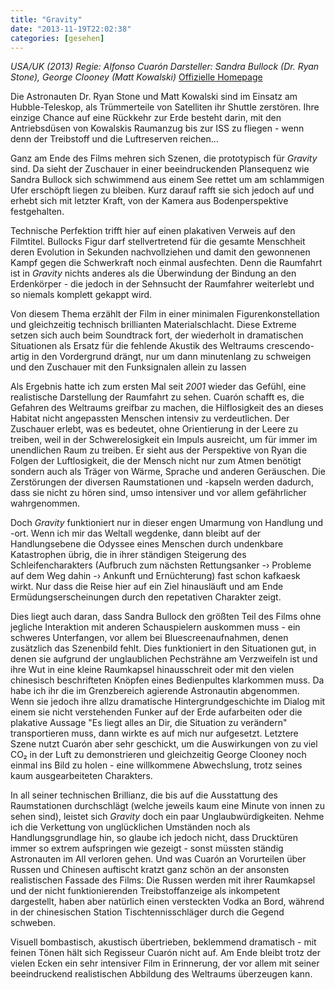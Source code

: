 ```yaml
---
title: "Gravity"
date: "2013-11-19T22:02:38"
categories: [gesehen]
---
```


*USA/UK (2013)
Regie: Alfonso Cuarón
Darsteller: Sandra Bullock (Dr. Ryan Stone), George Clooney (Matt Kowalski)*
[Offizielle Homepage](http://www.gravity-derfilm.de/)

Die Astronauten Dr. Ryan Stone und Matt Kowalski sind im Einsatz am Hubble-Teleskop, als Trümmerteile von Satelliten ihr Shuttle zerstören. Ihre einzige Chance auf eine Rückkehr zur Erde besteht darin, mit den Antriebsdüsen von Kowalskis Raumanzug bis zur ISS zu fliegen - wenn denn der Treibstoff und die Luftreserven reichen...

Ganz am Ende des Films mehren sich Szenen, die prototypisch für *Gravity* sind. Da sieht der Zuschauer in einer beeindruckenden Plansequenz wie Sandra Bullock sich schwimmend aus einem See rettet um am schlammigen Ufer erschöpft liegen zu bleiben. Kurz darauf rafft sie sich jedoch auf und erhebt sich mit letzter Kraft, von der Kamera aus Bodenperspektive festgehalten.

Technische Perfektion trifft hier auf einen plakativen Verweis auf den Filmtitel. Bullocks Figur darf stellvertretend für die gesamte Menschheit deren Evolution in Sekunden nachvollziehen und damit den gewonnenen Kampf gegen die Schwerkraft noch einmal ausfechten. Denn die Raumfahrt ist in *Gravity* nichts anderes als die Überwindung der Bindung an den Erdenkörper - die jedoch in der Sehnsucht der Raumfahrer weiterlebt und so niemals komplett gekappt wird.

Von diesem Thema erzählt der Film in einer minimalen Figurenkonstellation und gleichzeitig technisch brillianten Materialschlacht. Diese Extreme setzen sich auch beim Soundtrack fort, der wiederholt in dramatischen Situationen als Ersatz für die fehlende Akustik des Weltraums crescendo-artig in den Vordergrund drängt, nur um dann minutenlang zu schweigen und den Zuschauer mit den Funksignalen allein zu lassen

Als Ergebnis hatte ich zum ersten Mal seit *2001* wieder das Gefühl, eine realistische Darstellung der Raumfahrt zu sehen. Cuarón schafft es, die Gefahren des Weltraums greifbar zu machen, die Hilflosigkeit des an dieses Habitat nicht angepassten Menschen intensiv zu verdeutlichen. Der Zuschauer erlebt, was es bedeutet, ohne Orientierung in der Leere zu treiben, weil in der Schwerelosigkeit ein Impuls ausreicht, um für immer im unendlichen Raum zu treiben. Er sieht aus der Perspektive von Ryan die Folgen der Luftlosigkeit, die der Mensch nicht nur zum Atmen benötigt sondern auch als Träger von Wärme, Sprache und anderen Geräuschen. Die Zerstörungen der diversen Raumstationen und -kapseln werden dadurch, dass sie nicht zu hören sind, umso intensiver und vor allem gefährlicher wahrgenommen.

Doch *Gravity* funktioniert nur in dieser engen Umarmung von Handlung und -ort. Wenn ich mir das Weltall wegdenke, dann bleibt auf der Handlungsebene die Odyssee eines Menschen durch undenkbare Katastrophen übrig, die in ihrer ständigen Steigerung des Schleifencharakters (Aufbruch zum nächsten Rettungsanker -› Probleme auf dem Weg dahin -› Ankunft und Ernüchterung) fast schon kafkaesk wirkt. Nur dass die Reise hier auf ein Ziel hinausläuft und am Ende Ermüdungserscheinungen durch den repetativen Charakter zeigt.

Dies liegt auch daran, dass Sandra Bullock den größten Teil des Films ohne jegliche Interaktion mit anderen Schauspielern auskommen muss - ein schweres Unterfangen, vor allem bei Bluescreenaufnahmen, denen zusätzlich das Szenenbild fehlt. Dies funktioniert in den Situationen gut, in denen sie aufgrund der unglaublichen Pechsträhne am Verzweifeln ist und ihre Wut in eine kleine Raumkapsel hinausschreit oder mit den vielen chinesisch beschrifteten Knöpfen eines Bedienpultes klarkommen muss. Da habe ich ihr die im Grenzbereich agierende Astronautin abgenommen. Wenn sie jedoch ihre allzu dramatische Hintergrundgeschichte im Dialog mit einem sie nicht verstehenden Funker auf der Erde aufarbeiten oder die plakative Aussage "Es liegt alles an Dir, die Situation zu verändern" transportieren muss, dann wirkte es auf mich nur aufgesetzt. Letztere Szene nutzt Cuarón aber sehr geschickt, um die Auswirkungen von zu viel CO₂ in der Luft zu demonstrieren und gleichzeitig George Clooney noch einmal ins Bild zu holen - eine willkommene Abwechslung, trotz seines kaum ausgearbeiteten Charakters.

In all seiner technischen Brillianz, die bis auf die Ausstattung des Raumstationen durchschlägt (welche jeweils kaum eine Minute von innen zu sehen sind), leistet sich *Gravity* doch ein paar Unglaubwürdigkeiten. Nehme ich die Verkettung von unglücklichen Umständen noch als Handlungsgrundlage hin, so glaube ich jedoch nicht, dass Drucktüren immer so extrem aufspringen wie gezeigt - sonst müssten ständig Astronauten im All verloren gehen. Und was Cuarón an Vorurteilen über Russen und Chinesen auftischt kratzt ganz schön an der ansonsten realistischen Fassade des Films: Die Russen werden mit ihrer Raumkapsel und der nicht funktionierenden Treibstoffanzeige als inkompetent dargestellt, haben aber natürlich einen versteckten Vodka an Bord, während in der chinesischen Station Tischtennisschläger durch die Gegend schweben.

Visuell bombastisch, akustisch übertrieben, beklemmend dramatisch - mit feinen Tönen hält sich Regisseur Cuarón nicht auf. Am Ende bleibt trotz der vielen Ecken ein sehr intensiver Film in Erinnerung, der vor allem mit seiner beeindruckend realistischen Abbildung des Weltraums überzeugen kann.
